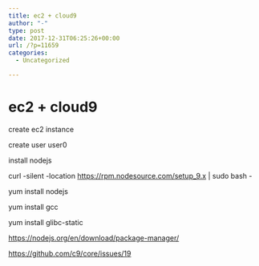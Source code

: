 ```yaml
---
title: ec2 + cloud9
author: "-"
type: post
date: 2017-12-31T06:25:26+00:00
url: /?p=11659
categories:
  - Uncategorized

---
```

# ec2 + cloud9
create ec2 instance
  
create user user0

install nodejs
  
curl -silent -location https://rpm.nodesource.com/setup_9.x | sudo bash -
  
yum install nodejs

yum install gcc

yum install glibc-static

https://nodejs.org/en/download/package-manager/
  
https://github.com/c9/core/issues/19